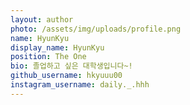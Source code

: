 ```yaml
---
layout: author
photo: /assets/img/uploads/profile.png
name: HyunKyu
display_name: HyunKyu
position: The One
bio: 졸업하고 싶은 대학생입니다~!
github_username: hkyuuu00
instagram_username: daily._.hhh
---
```

